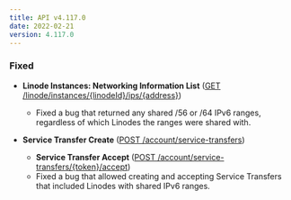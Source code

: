 ```yaml
---
title: API v4.117.0
date: 2022-02-21
version: 4.117.0
---
```


### Fixed

- **Linode Instances: Networking Information List** ([GET /linode/instances/{linodeId}/ips/{address}](/docs/api/linode-instances/ip-address-view/))
    - Fixed a bug that returned any shared /56 or /64 IPv6 ranges, regardless of which Linodes the ranges were shared with.

- **Service Transfer Create** ([POST /account/service-transfers](/docs/api/account/service-transfer-create/))

    - **Service Transfer Accept** ([POST /account/service-transfers/{token}/accept](/docs/api/account/service-transfer-accept/))
    - Fixed a bug that allowed creating and accepting Service Transfers that included Linodes with shared IPv6 ranges.